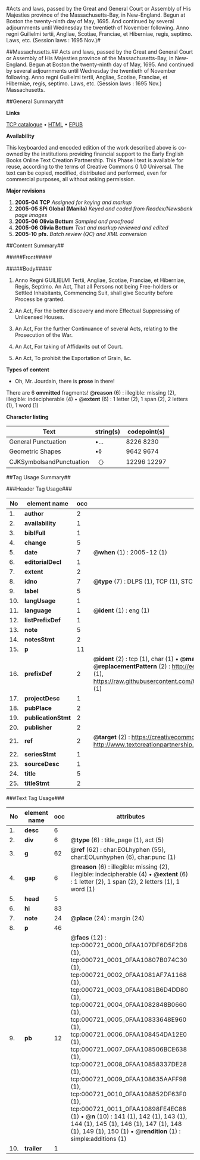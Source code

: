 #Acts and laws, passed by the Great and General Court or Assembly of His Majesties province of the Massachusetts-Bay, in New-England. Begun at Boston the twenty-ninth day of May, 1695. And continued by several adjournments until Wednesday the twentieth of November following. Anno regni Guilielmi tertii, Angliae, Scotiae, Franciae, et Hiberniae, regis, septimo. Laws, etc. (Session laws : 1695 Nov.)#

##Massachusetts.##
Acts and laws, passed by the Great and General Court or Assembly of His Majesties province of the Massachusetts-Bay, in New-England. Begun at Boston the twenty-ninth day of May, 1695. And continued by several adjournments until Wednesday the twentieth of November following. Anno regni Guilielmi tertii, Angliae, Scotiae, Franciae, et Hiberniae, regis, septimo.
Laws, etc. (Session laws : 1695 Nov.)
Massachusetts.

##General Summary##

**Links**

[TCP catalogue](http://www.ota.ox.ac.uk/tcp/)  • 
[HTML](http://tei.it.ox.ac.uk/tcp/Texts-HTML/free/N00/N00591.html)  • 
[EPUB](http://tei.it.ox.ac.uk/tcp/Texts-EPUB/free/N00/N00591.epub)

**Availability**

This keyboarded and encoded edition of the
	       work described above is co-owned by the institutions
	       providing financial support to the Early English Books
	       Online Text Creation Partnership. This Phase I text is
	       available for reuse, according to the terms of Creative
	       Commons 0 1.0 Universal. The text can be copied,
	       modified, distributed and performed, even for
	       commercial purposes, all without asking permission.

**Major revisions**

1. __2005-04__ __TCP__ *Assigned for keying and markup*
1. __2005-05__ __SPi Global (Manila)__ *Keyed and coded from Readex/Newsbank page images*
1. __2005-06__ __Olivia Bottum__ *Sampled and proofread*
1. __2005-06__ __Olivia Bottum__ *Text and markup reviewed and edited*
1. __2005-10__ __pfs.__ *Batch review (QC) and XML conversion*

##Content Summary##

#####Front#####

#####Body#####

1. Anno Regni GUILIELMI Tertii, Angliae, Scotiae, Franciae, et Hiberniae, Regis, Septimo. An Act, That all Persons not being Free-holders or Settled Inhabitants, Commencing Suit, shall give Security before Process be granted.

1. An Act, For the better discovery and more Effectual Suppressing of Unlicensed Houses.

1. An Act, For the further Continuance of several Acts, relating to the Prosecution of the War.

1. An Act, For taking of Affidavits out of Court.

1. An Act, To prohibit the Exportation of Grain, &c.

**Types of content**

  * Oh, Mr. Jourdain, there is **prose** in there!

There are 6 **ommitted** fragments! 
 @__reason__ (6) : illegible: missing (2), illegible: indecipherable (4)  •  @__extent__ (6) : 1 letter (2), 1 span (2), 2 letters (1), 1 word (1)

**Character listing**


|Text|string(s)|codepoint(s)|
|---|---|---|
|General Punctuation|•…|8226 8230|
|Geometric Shapes|▪◊|9642 9674|
|CJKSymbolsandPunctuation|〈〉|12296 12297|

##Tag Usage Summary##

###Header Tag Usage###

|No|element name|occ|attributes|
|---|---|---|---|
|1.|__author__|2||
|2.|__availability__|1||
|3.|__biblFull__|1||
|4.|__change__|5||
|5.|__date__|7| @__when__ (1) : 2005-12 (1)|
|6.|__editorialDecl__|1||
|7.|__extent__|2||
|8.|__idno__|7| @__type__ (7) : DLPS (1), TCP (1), STC (2), NOTIS (1), IMAGE-SET (1), EVANS-CITATION (1)|
|9.|__label__|5||
|10.|__langUsage__|1||
|11.|__language__|1| @__ident__ (1) : eng (1)|
|12.|__listPrefixDef__|1||
|13.|__note__|5||
|14.|__notesStmt__|2||
|15.|__p__|11||
|16.|__prefixDef__|2| @__ident__ (2) : tcp (1), char (1)  •  @__matchPattern__ (2) : ([0-9\-]+):([0-9IVX]+) (1), (.+) (1)  •  @__replacementPattern__ (2) : http://eebo.chadwyck.com/downloadtiff?vid=$1&page=$2 (1), https://raw.githubusercontent.com/textcreationpartnership/Texts/master/tcpchars.xml#$1 (1)|
|17.|__projectDesc__|1||
|18.|__pubPlace__|2||
|19.|__publicationStmt__|2||
|20.|__publisher__|2||
|21.|__ref__|2| @__target__ (2) : https://creativecommons.org/publicdomain/zero/1.0/ (1), http://www.textcreationpartnership.org/docs/. (1)|
|22.|__seriesStmt__|1||
|23.|__sourceDesc__|1||
|24.|__title__|5||
|25.|__titleStmt__|2||


###Text Tag Usage###

|No|element name|occ|attributes|
|---|---|---|---|
|1.|__desc__|6||
|2.|__div__|6| @__type__ (6) : title_page (1), act (5)|
|3.|__g__|62| @__ref__ (62) : char:EOLhyphen (55), char:EOLunhyphen (6), char:punc (1)|
|4.|__gap__|6| @__reason__ (6) : illegible: missing (2), illegible: indecipherable (4)  •  @__extent__ (6) : 1 letter (2), 1 span (2), 2 letters (1), 1 word (1)|
|5.|__head__|5||
|6.|__hi__|83||
|7.|__note__|24| @__place__ (24) : margin (24)|
|8.|__p__|46||
|9.|__pb__|12| @__facs__ (12) : tcp:000721_0000_0FAA107DF6D5F2D8 (1), tcp:000721_0001_0FAA10807B074C30 (1), tcp:000721_0002_0FAA1081AF7A1168 (1), tcp:000721_0003_0FAA1081B6D4DD80 (1), tcp:000721_0004_0FAA1082848B0660 (1), tcp:000721_0005_0FAA10833648E960 (1), tcp:000721_0006_0FAA108454DA12E0 (1), tcp:000721_0007_0FAA108506BCE638 (1), tcp:000721_0008_0FAA10858337DE28 (1), tcp:000721_0009_0FAA108635AAFF98 (1), tcp:000721_0010_0FAA108852DF63F0 (1), tcp:000721_0011_0FAA10898FE4EC88 (1)  •  @__n__ (10) : 141 (1), 142 (1), 143 (1), 144 (1), 145 (1), 146 (1), 147 (1), 148 (1), 149 (1), 150 (1)  •  @__rendition__ (1) : simple:additions (1)|
|10.|__trailer__|1||
